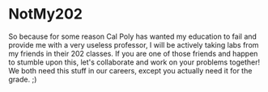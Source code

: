 # NotMy202
So because for some reason Cal Poly has wanted my education to fail and provide me with a very useless professor,
I will be actively taking labs from my friends in their 202 classes.
If you are one of those friends and happen to stumble upon this, let's collaborate and work on your problems
together! We both need this stuff in our careers, except you actually need it for the grade. ;)
